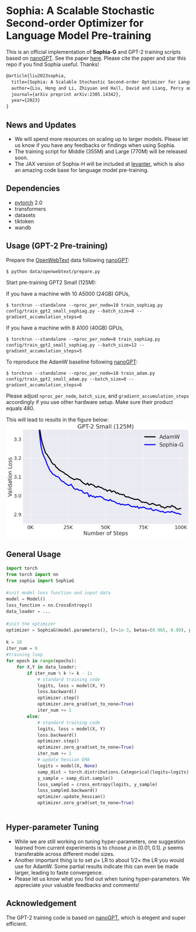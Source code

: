# Sophia: A Scalable Stochastic Second-order Optimizer for Language Model Pre-training

This is an official implementation of **Sophia-G** and GPT-2 training scripts based on [nanoGPT](https://github.com/karpathy/nanoGPT/). See the paper [here](https://arxiv.org/abs/2305.14342). Please cite the paper and star this repo if you find Sophia useful. Thanks!

```tex
@article{liu2023sophia,
  title={Sophia: A Scalable Stochastic Second-order Optimizer for Language Model Pre-training},
  author={Liu, Hong and Li, Zhiyuan and Hall, David and Liang, Percy and Ma, Tengyu},
  journal={arXiv preprint arXiv:2305.14342},
  year={2023}
}
```

## News and Updates

- We will spend more resources on scaling up to larger models. Please let us know if you have any feedbacks or findings when using Sophia.
- The training script for Middle (355M) and Large (770M) will be released soon. 
- The JAX version of Sophia-H will be included at [levanter](https://github.com/stanford-crfm/levanter), which is also an amazing code base for language model pre-training. 

## Dependencies

- [pytorch](https://pytorch.org) 2.0
- transformers
- datasets
- tiktoken 
- wandb 

## Usage (GPT-2 Pre-training)

Prepare the [OpenWebText](https://huggingface.co/datasets/openwebtext) data following [nanoGPT](https://github.com/karpathy/nanoGPT/):
```
$ python data/openwebtext/prepare.py
```
Start pre-training GPT2 Small (125M):

If you have a machine with 10 A5000 (24GB) GPUs,
```
$ torchrun --standalone --nproc_per_node=10 train_sophiag.py config/train_gpt2_small_sophiag.py --batch_size=8 --gradient_accumulation_steps=6
```
If you have a machine with 8 A100 (40GB) GPUs,
```
$ torchrun --standalone --nproc_per_node=8 train_sophiag.py config/train_gpt2_small_sophiag.py --batch_size=12 --gradient_accumulation_steps=5
```

To reproduce the AdamW baseline following [nanoGPT](https://github.com/karpathy/nanoGPT/):
```
$ torchrun --standalone --nproc_per_node=10 train_adam.py config/train_gpt2_small_adam.py --batch_size=8 --gradient_accumulation_steps=6
```

Please adjust ```nproc_per_node```, ```batch_size```, and ```gradient_accumulation_steps``` accordingly if you use other hardware setup. Make sure their product equals 480.

This will lead to results in the figure below:
![repro124m](assets/small_100k_plus.png)


## General Usage

```python 
import torch 
from torch import nn
from sophia import SophiaG

#init model loss function and input data
model = Model()
loss_function = nn.CrossEntropy()
data_loader = ...

#init the optimizer
optimizer = SophiaG(model.parameters(), lr=1e-3, betas=(0.965, 0.99), gamma = 1, weight_decay=1e-1)

k = 10
iter_num = 0
#training loop
for epoch in range(epochs):
    for X,Y in data_loader:
        if iter_num % k != k - 1:
            # standard training code
            logits, loss = model(X, Y)
            loss.backward()
            optimizer.step()
            optimizer.zero_grad(set_to_none=True)
            iter_num += 1
        else:
            # standard training code
            logits, loss = model(X, Y)
            loss.backward()
            optimizer.step()
            optimizer.zero_grad(set_to_none=True)
            iter_num += 1
            # update hessian EMA
            logits = model(X, None)
            samp_dist = torch.distributions.Categorical(logits=logits)
            y_sample = samp_dist.sample()
            loss_sampled = cross_entropy(logits, y_sample)
            loss_sampled.backward()
            optimizer.update_hessian()
            optimizer.zero_grad(set_to_none=True)
            
```

## Hyper-parameter Tuning

- While we are still working on tuning hyper-parameters, one suggestion learned from current experiments is to choose $\rho$ in $[0.01, 0.1]$. $\rho$ seems transferable across different model sizes. 
- Another important thing is to set $\rho\times$ LR to about $1/2 \times$ the LR you would use for AdamW. Some partial results indicate this can even be made larger, leading to faste convergence. 
- Please let us know what you find out when tuning hyper-parameters. We appreciate your valuable feedbacks and comments!


## Acknowledgement

The GPT-2 training code is based on [nanoGPT](https://github.com/karpathy/nanoGPT/), which is elegent and super efficient. 